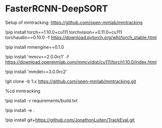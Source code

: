 # FasterRCNN-DeepSORT
Setup of mmtracking: https://github.com/open-mmlab/mmtracking

!pip install torch==1.10.0+cu111 torchvision==0.11.0+cu111 torchaudio==0.10.0 -f https://download.pytorch.org/whl/torch_stable.html

!pip install mmengine==0.1.0

!pip install 'mmcv==2.0.0rc1' -f https://download.openmmlab.com/mmcv/dist/cu111/torch1.10.0/index.html

!pip install 'mmdet==3.0.0rc2'

!git clone -b 1.x https://github.com/open-mmlab/mmtracking.git

%cd mmtracking

!pip install -r requirements/build.txt

!pip install -e .

!pip install git+https://github.com/JonathonLuiten/TrackEval.git

